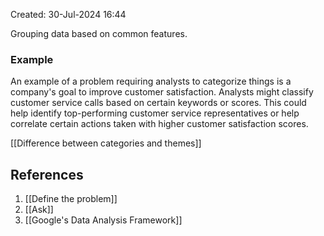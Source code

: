 Created: 30-Jul-2024 16:44

Grouping data based on common features.
### Example
An example of a problem requiring analysts to categorize things is a company's goal to improve customer satisfaction. Analysts might classify customer service calls based on certain keywords or scores. This could help identify top-performing customer service representatives or help correlate certain actions taken with higher customer satisfaction scores.

[[Difference between categories and themes]]
## References
1. [[Define the problem]]
2. [[Ask]]
3. [[Google's Data Analysis Framework]]
